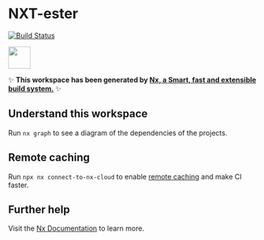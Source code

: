 # NXT-ester

[![Build Status](https://app.bitrise.io/app/2b1937a9057b68e6/status.svg?token=bgsCNDNC2vCu8kslzTeO2w&branch=main)](https://app.bitrise.io/app/2b1937a9057b68e6)

<a alt="Nx logo" href="https://nx.dev" target="_blank" rel="noreferrer"><img src="https://raw.githubusercontent.com/nrwl/nx/master/images/nx-logo.png" width="45"></a>

✨ **This workspace has been generated by [Nx, a Smart, fast and extensible build system.](https://nx.dev)** ✨

## Understand this workspace

Run `nx graph` to see a diagram of the dependencies of the projects.

## Remote caching

Run `npx nx connect-to-nx-cloud` to enable [remote caching](https://nx.app) and make CI faster.

## Further help

Visit the [Nx Documentation](https://nx.dev) to learn more.
